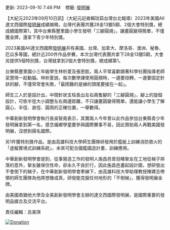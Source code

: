 更新: 2023-09-10 7:48 PM    標籤: [發明展](https://www.epochtimes.com/b5/tag/%e7%99%bc%e6%98%8e%e5%b1%95.html)

【大紀元2023年09月10日訊】（大紀元記者賴玟茹台灣台北報導）2023年美國AII達文西國際[發明展](https://www.epochtimes.com/b5/tag/%e7%99%bc%e6%98%8e%e5%b1%95.html)成績揭曉，台灣代表團共獲28金13銀5銅、2個大會特別獎，總成績國際第1，其中台東縣豐里國小學生發明「三腳圓規」，讓畫圓變得簡單，不僅獲金牌，還拿下青少年特別獎。

2023美國AII達文西國際[發明展](https://www.epochtimes.com/b5/tag/%e7%99%bc%e6%98%8e%e5%b1%95.html)共有美國、台灣、加拿大、摩洛哥、澳洲、秘魯、厄瓜多等國，總計近200件作品參賽，本次台灣代表團共拿下28金13銀5銅，大會另提供5個特別獎，台灣就拿到2個大會特別獎，總成績第1。

台東縣豐里國小三年級學生林析愛及張恩凱，兩人平常喜歡跟著科學社團指導老師梁慧琦一起動腦。林析愛說，每次數學課使用圓規時，一邊要扭轉，一邊要固定針狀的腳，不僅常常會失敗，「最困難的是線的頭尾要接在一起」。

師生三人於是設計出，中間針狀支柱長出左右兩隻腳的「三腳圓規」，腳上的旋鈕設計，可依半徑大小調整左右兩邊距離，不只讓畫圓變得簡單，還能讓小學生了解圓心、半徑、直徑、圓周的正確位置，一舉數得。

中華創新發明學會執行長吳智堯表示，其實兩人今年曾以此作品參加台東縣青少年發明展拿到第一名，感念偏鄉學童要參與國際賽事不易，因此贊助兩人再戰美國發明展，沒想到揚名國際。

另1件獲特別獎作品，是由高雄科技大學師生團隊研發用於艦艇上訓練消防救火的「虛擬實境式訓練系統」，未來可配合國艦國造計畫，訓練應用。

中華創新發明學會提到，從事營造工作的發明人施昌邑曾目睹摯友在工地從梯子摔落的意外，摯友雖保住性命，卻永久不良於行，因此施昌邑畫起設計圖，想研發出不會倒下的梯子，在中華創新發明學會牽線下，由高雄科技大學助理教授陳建志帶領的師生團隊為他將想像成真，研發能克服任何地形的「不倒梯」，獲得發明展金牌。

由美國南猶他大學及全美創新發明學會主辦的達文西國際發明展，是國際重要的發明品媒合及交流平台。

責任編輯：呂美琪

[![Donation](https://www.epochtimes.com/assets/themes/djy/images/donation/donation_v2_b5.jpg)](https://donate.epochtimes.com/?utm_medium=epochtimes&utm_source=referral&utm_campaign=donate_image_djyarticlebottom_d)